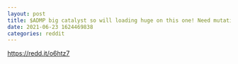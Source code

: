 ```yaml
--- 
layout: post 
title: $ADMP big catalyst so will loading huge on this one! Need mutation-resistant treatments in the Fall-Targets mild to severe: $ADMP developing them!! 
date: 2021-06-23 1624469838 
categories: reddit 
--- 
```

https://redd.it/o6htz7